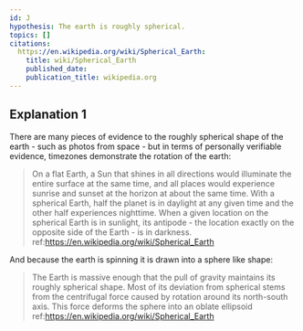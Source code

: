 ```yaml
---
id: J
hypothesis: The earth is roughly spherical.
topics: []
citations:
  https://en.wikipedia.org/wiki/Spherical_Earth:
    title: wiki/Spherical_Earth
    published_date:
    publication_title: wikipedia.org
---
```

## Explanation 1

There are many pieces of evidence to the roughly spherical shape of the earth - such as photos from space - but in terms of personally verifiable evidence, timezones demonstrate the rotation of the earth:

> On a flat Earth, a Sun that shines in all directions would illuminate the entire surface at the same time, and all places would experience sunrise and sunset at the horizon at about the same time. With a spherical Earth, half the planet is in daylight at any given time and the other half experiences nighttime. When a given location on the spherical Earth is in sunlight, its antipode - the location exactly on the opposite side of the Earth - is in darkness.
> ref:https://en.wikipedia.org/wiki/Spherical_Earth

And because the earth is spinning it is drawn into a sphere like shape:

> The Earth is massive enough that the pull of gravity maintains its roughly spherical shape. Most of its deviation from spherical stems from the centrifugal force caused by rotation around its north-south axis. This force deforms the sphere into an oblate ellipsoid
> ref:https://en.wikipedia.org/wiki/Spherical_Earth